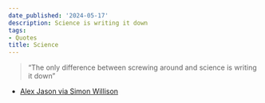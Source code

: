 ```yaml
---
date_published: '2024-05-17'
description: Science is writing it down
tags:
- Quotes
title: Science
---
```


> “The only difference between screwing around and science is writing it down”

- [Alex Jason via Simon Willison](https://simonwillison.net/2024/Apr/25/alex-jason-via-adam-savage/#atom-everything)